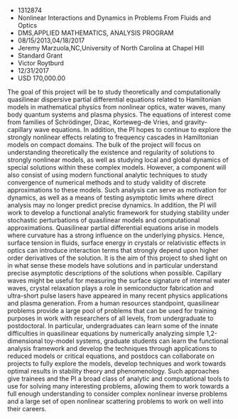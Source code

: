 
* 1312874
* Nonlinear Interactions and Dynamics in Problems From Fluids and Optics
* DMS,APPLIED MATHEMATICS, ANALYSIS PROGRAM
* 08/15/2013,04/18/2017
* Jeremy Marzuola,NC,University of North Carolina at Chapel Hill
* Standard Grant
* Victor Roytburd
* 12/31/2017
* USD 170,000.00

The goal of this project will be to study theoretically and computationally
quasilinear dispersive partial differential equations related to Hamiltonian
models in mathematical physics from nonlinear optics, water waves, many body
quantum systems and plasma physics. The equations of interest come from families
of Schrödinger, Dirac, Korteweg-de Vries, and gravity-capillary wave equations.
In addition, the PI hopes to continue to explore the strongly nonlinear effects
relating to frequency cascades in Hamiltonian models on compact domains. The
bulk of the project will focus on understanding theoretically the existence and
regularity of solutions to strongly nonlinear models, as well as studying local
and global dynamics of special solutions within these complex models. However, a
component will also consist of using modern functional analytic techniques to
study convergence of numerical methods and to study validity of discrete
approximations to these models. Such analysis can serve as motivation for
dynamics, as well as a means of testing asymptotic limits where direct analysis
may no longer predict precise dynamics. In addition, the PI will work to develop
a functional analytic framework for studying stability under stochastic
perturbations of quasilinear models and computational approximations.
Quasilinear partial differential equations arise in models where curvature has a
strong influence on the underlying physics. Hence, surface tension in fluids,
surface energy in crystals or relativistic effects in optics can introduce
interaction terms that strongly depend upon higher order derivatives of the
solution. It is the aim of this project to shed light on in what sense these
models have solutions and in particular understand precise asymptotic
descriptions of the solutions when possible. Capillary waves might be useful for
measuring the surface signature of internal water waves, crystal relaxation
plays a role in semiconductor fabrication and ultra-short pulse lasers have
appeared in many recent physics applications and plasma generation. From a human
resources standpoint, quasilinear problems provide a large pool of problems that
can be used for training purposes in work with researchers of all levels, from
undergraduate to postdoctoral. In particular, undergraduates can learn some of
the innate difficulties in quasilinear equations by numerically analyzing simple
1,2-dimensional toy-model systems, graduate students can learn the functional
analysis framework and develop the techniques through applications to reduced
models or critical equations, and postdocs can collaborate on projects to fully
explore the models, develop techniques and work towards optimal results in
stability theory and phenomenology. Such approaches give trainees and the PI a
broad class of analytic and computational tools to use for solving many
interesting problems, allowing them to work towards a full enough understanding
to consider complex nonlinear inverse problems and a large set of open nonlinear
scattering problems to work on well into their careers.
